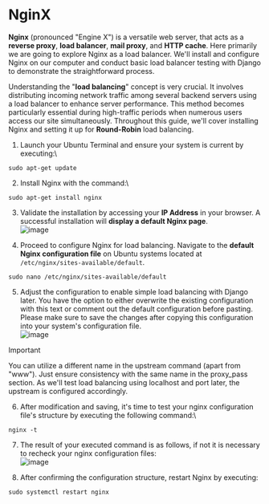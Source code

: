 # NginX
**Nginx** (pronounced "Engine X") is a versatile web server, that acts as a **reverse proxy**, **load balancer**, **mail proxy**, and **HTTP cache**. Here primarily we are going to explore  Nginx as a load balancer. We'll install and configure Nginx on our computer and conduct basic load balancer testing with Django to demonstrate the straightforward process.

Understanding the "**load balancing**" concept is very crucial. It involves distributing incoming network traffic among several backend servers using a load balancer to enhance server performance. This method becomes particularly essential during high-traffic periods when numerous users access our site simultaneously. Throughout this guide, we'll cover installing Nginx and setting it up for **Round-Robin** load balancing.

1. Launch your Ubuntu Terminal and ensure your system is current by executing:\
```
sudo apt-get update
```
2. Install Nginx with the command:\
```
sudo apt-get install nginx
```
3. Validate the installation by accessing your **IP Address** in your browser. A successful installation will **display a default Nginx page**.\
![image](https://github.com/mrkhorasani/NginX/assets/51242725/4f798d3e-4ad3-4f66-b438-8ea8b7528cc0)
 
4. Proceed to configure Nginx for load balancing. Navigate to the **default Nginx configuration file** on Ubuntu systems located at `/etc/nginx/sites-available/default`.
```
sudo nano /etc/nginx/sites-available/default
```
5. Adjust the configuration to enable simple load balancing with Django later. You have the option to either overwrite the existing configuration with this text or comment out the default configuration before pasting. Please make sure to save the changes after copying this configuration into your system's configuration file.\
![image](https://github.com/mrkhorasani/NginX/assets/51242725/bb5a3781-7a11-4a05-9f9b-9750a1279fdf)



> [!IMPORTANT]  
> You can utilize a different name in the upstream command (apart from "www"). Just ensure consistency with the same name in the proxy_pass section. As we'll test load balancing using localhost and port later, the upstream is configured accordingly.

6. After modification and saving, it's time to test your nginx configuration file's structure by executing the following command:\
```
nginx -t
```
7. The result of your executed command is as follows, if not it is necessary to recheck your nginx configuration files:\
![image](https://github.com/mrkhorasani/NginX/assets/51242725/06991034-6ac8-4296-b6fc-8508c5ea3f46)
 
8. After confirming the configuration structure, restart Nginx by executing:
```
sudo systemctl restart nginx
```

